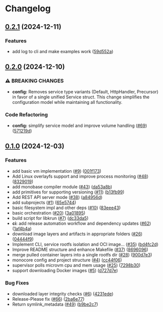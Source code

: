 # Changelog

## [0.2.1](https://github.com/appcypher/monocore/compare/monocore-v0.2.0...monocore-v0.2.1) (2024-12-11)


### Features

* add log to cli and make examples work ([59d552a](https://github.com/appcypher/monocore/commit/59d552a3b4e2a07936d101c425a90421593212e9))

## [0.2.0](https://github.com/appcypher/monocore/compare/monocore-v0.1.0...monocore-v0.2.0) (2024-12-10)


### ⚠ BREAKING CHANGES

* **config:** Removes service type variants (Default, HttpHandler, Precursor) in favor of a single unified Service struct. This change simplifies the configuration model while maintaining all functionality.

### Code Refactoring

* **config:** simplify service model and improve volume handling ([#69](https://github.com/appcypher/monocore/issues/69)) ([571219d](https://github.com/appcypher/monocore/commit/571219da112ff484e8d0f77162e6d8704dc99f5f))

## [0.1.0](https://github.com/appcypher/monocore/compare/monocore-v0.1.0...monocore-v0.1.0) (2024-12-03)


### Features

* add basic vm implementation ([#9](https://github.com/appcypher/monocore/issues/9)) ([001f173](https://github.com/appcypher/monocore/commit/001f173f80be2e63503222adb1f91bf61123bfeb))
* Add Linux overlayfs support and improve process monitoring ([#48](https://github.com/appcypher/monocore/issues/48)) ([8329019](https://github.com/appcypher/monocore/commit/832901982b6f788b5426f5f1c1055713a9c4b6e6))
* add monobase compiler module ([#43](https://github.com/appcypher/monocore/issues/43)) ([da53a8b](https://github.com/appcypher/monocore/commit/da53a8ba9adda7b503c9cde0c9eb5f3b7a8f064f))
* add primitives for supporting versioning ([#11](https://github.com/appcypher/monocore/issues/11)) ([b13fb99](https://github.com/appcypher/monocore/commit/b13fb9995e16c1a63f35f1d6a64742cc26aa28e2))
* Add REST API server mode ([#38](https://github.com/appcypher/monocore/issues/38)) ([a84956d](https://github.com/appcypher/monocore/commit/a84956d7b5a5e30dcaef78faa1ffd7d8520f035c))
* add subprojects ([#1](https://github.com/appcypher/monocore/issues/1)) ([65e5744](https://github.com/appcypher/monocore/commit/65e5744e11f5e061a567676d9a4d3ae25d3011c3))
* basic filesystem impl and other deps ([#10](https://github.com/appcypher/monocore/issues/10)) ([83eee43](https://github.com/appcypher/monocore/commit/83eee439166cad0c05cee569da6a417e47038f23))
* basic orchestration ([#20](https://github.com/appcypher/monocore/issues/20)) ([3a01895](https://github.com/appcypher/monocore/commit/3a0189560d6d7b61c114d482723185031f647e0f))
* build script for libkrun ([#7](https://github.com/appcypher/monocore/issues/7)) ([dc33da5](https://github.com/appcypher/monocore/commit/dc33da50e786db7bd71607960d831c208514220d))
* **ci:** add release automation workflow and dependency updates ([#62](https://github.com/appcypher/monocore/issues/62)) ([1af4b4a](https://github.com/appcypher/monocore/commit/1af4b4abf1ca90ec20738a72f0b8aca207acbaaa))
* download image layers and artifacts in appropriate folders ([#26](https://github.com/appcypher/monocore/issues/26)) ([04444f9](https://github.com/appcypher/monocore/commit/04444f9f6cf4144bda9e6b0cc0ab2d94a2290ddb))
* Implement CLI, service rootfs isolation and OCI image… ([#35](https://github.com/appcypher/monocore/issues/35)) ([bd4fc2d](https://github.com/appcypher/monocore/commit/bd4fc2dd7e07b2120c74000ea348c1880d4fad80))
* Improve README structure and enhance Makefile ([#37](https://github.com/appcypher/monocore/issues/37)) ([8696096](https://github.com/appcypher/monocore/commit/869609639fad91c76948d04508502881d2ae58ad))
* merge pulled container layers into a single rootfs dir ([#28](https://github.com/appcypher/monocore/issues/28)) ([900d7e3](https://github.com/appcypher/monocore/commit/900d7e3f29299c2218ad5c46af4f1de0cf1e690b))
* monocore config and project structure ([#4](https://github.com/appcypher/monocore/issues/4)) ([cc44f06](https://github.com/appcypher/monocore/commit/cc44f06eb7eea5784508bf35cf3d3cf21c8724c9))
* supervisor polls microvm cpu and mem usage ([#25](https://github.com/appcypher/monocore/issues/25)) ([7298b30](https://github.com/appcypher/monocore/commit/7298b305bd152d75ae91cc35eeab8f187d451262))
* support downloading Docker images ([#5](https://github.com/appcypher/monocore/issues/5)) ([d727d7e](https://github.com/appcypher/monocore/commit/d727d7e37bca5ab9b4153aaf5c3ced350e3605f1))


### Bug Fixes

* downloaded layer integrity checks ([#6](https://github.com/appcypher/monocore/issues/6)) ([4231ede](https://github.com/appcypher/monocore/commit/4231ede61bea7b6d773a9943af6726348cfa2ebc))
* Release-Please fix ([#66](https://github.com/appcypher/monocore/issues/66)) ([2ba6e77](https://github.com/appcypher/monocore/commit/2ba6e77d50db32abe1dc966a8d0ad4458fe871b6))
* Return symlink_metadata ([#49](https://github.com/appcypher/monocore/issues/49)) ([b9be2c7](https://github.com/appcypher/monocore/commit/b9be2c7ef5d4be33e282fe7681540daf8d3a9151))
